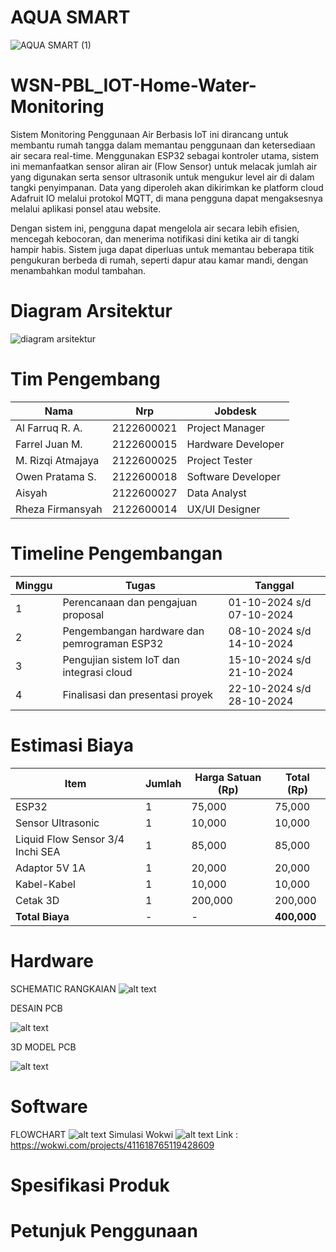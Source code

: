 # AQUA SMART
![AQUA SMART (1)](https://github.com/user-attachments/assets/5526e358-7520-43ce-8ac9-127eed4594b0)

# WSN-PBL_IOT-Home-Water-Monitoring
Sistem Monitoring Penggunaan Air Berbasis IoT ini dirancang untuk membantu rumah tangga dalam memantau penggunaan dan ketersediaan air secara real-time. Menggunakan ESP32 sebagai kontroler utama, sistem ini memanfaatkan sensor aliran air (Flow Sensor) untuk melacak jumlah air yang digunakan serta sensor ultrasonik untuk mengukur level air di dalam tangki penyimpanan. Data yang diperoleh akan dikirimkan ke platform cloud Adafruit IO melalui protokol MQTT, di mana pengguna dapat mengaksesnya melalui aplikasi ponsel atau website.

Dengan sistem ini, pengguna dapat mengelola air secara lebih efisien, mencegah kebocoran, dan menerima notifikasi dini ketika air di tangki hampir habis. Sistem juga dapat diperluas untuk memantau beberapa titik pengukuran berbeda di rumah, seperti dapur atau kamar mandi, dengan menambahkan modul tambahan.

# Diagram Arsitektur
![diagram arsitektur](https://github.com/user-attachments/assets/1f39079f-6660-4a60-ae13-af3b88021fef)

# Tim Pengembang

| Nama                   | Nrp                          | Jobdesk                  |
|-----------------------|--------------------------------|------------------------|
| Al Farruq R. A.      | 2122600021                      |   Project Manager      |
| Farrel Juan M.       | 2122600015                        |    Hardware Developer  |
| M. Rizqi Atmajaya    | 2122600025                      |  Project Tester        |
| Owen Pratama S.      |  2122600018                     |    Software Developer  |
| Aisyah                |  2122600027                    |  Data Analyst          |
| Rheza Firmansyah      | 2122600014                       | UX/UI Designer         |

# Timeline Pengembangan
| Minggu | Tugas                                           | Tanggal                   |
|--------|-------------------------------------------------|---------------------------|
| 1      | Perencanaan dan pengajuan proposal              | 01-10-2024 s/d 07-10-2024 |
| 2      | Pengembangan hardware dan pemrograman ESP32     | 08-10-2024 s/d 14-10-2024 |
| 3      | Pengujian sistem IoT dan integrasi cloud        | 15-10-2024 s/d 21-10-2024 |
| 4      | Finalisasi dan presentasi proyek                | 22-10-2024 s/d 28-10-2024 |

# Estimasi Biaya

| Item                       | Jumlah | Harga Satuan (Rp) | Total (Rp) |
|---------------------------|--------|-------------------|------------|
| ESP32                     | 1      | 75,000            | 75,000     |
| Sensor Ultrasonic         | 1      | 10,000            | 10,000     |
| Liquid Flow Sensor 3/4 Inchi SEA               | 1      | 85,000            | 85,000     |
| Adaptor 5V 1A            | 1      | 20,000            | 20,000     |
| Kabel-Kabel               | 1      | 10,000            | 10,000     |
| Cetak 3D                 | 1      | 200,000                 | 200,000           |
| **Total Biaya**          | -      | -                 | **400,000**|

# Hardware
SCHEMATIC RANGKAIAN
![alt text](https://github.com/oreo240202/AQUASMART/blob/main/Hardware%20/Desain%20PCB/Schematic.jpeg?raw=true)

DESAIN PCB

![alt text](https://github.com/oreo240202/AQUASMART/blob/main/Hardware%20/Desain%20PCB/Desain_PCB.jpeg?raw=true)

3D MODEL PCB

![alt text](https://github.com/oreo240202/AQUASMART/blob/main/Hardware%20/Desain%20PCB/aquasmart3d.jpg?raw=true)
# Software
FLOWCHART
![alt text](https://github.com/oreo240202/AQUASMART/blob/main/Software/Flowchart.jpeg?raw=true)
Simulasi Wokwi 
![alt text](https://github.com/oreo240202/AQUASMART/blob/main/Software/Rangkaian%20Wokwii.jpeg?raw=true)
Link : https://wokwi.com/projects/411618765119428609


# Spesifikasi Produk

# Petunjuk Penggunaan

